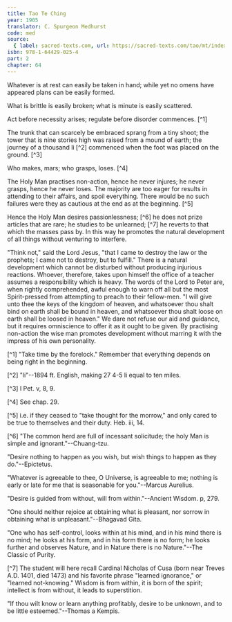 ```yaml
---
title: Tao Te Ching
year: 1905
translator: C. Spurgeon Medhurst
code: med
source:
  { label: sacred-texts.com, url: https://sacred-texts.com/tao/mt/index.htm }
isbn: 978-1-64429-025-4
part: 2
chapter: 64
---
```


Whatever is at rest can easily be taken in hand; while yet no omens have appeared plans can be easily formed.

What is brittle is easily broken; what is minute is easily scattered.

Act before necessity arises; regulate before disorder commences. [^1]

The trunk that can scarcely be embraced sprang from a tiny shoot; the tower that is nine stories high was raised from a mound of earth; the journey of a thousand li [^2] commenced when the foot was placed on the ground. [^3]

Who makes, mars; who grasps, loses. [^4]

The Holy Man practises non-action, hence he never injures; he never grasps, hence he never loses. The majority are too eager for results in attending to their affairs, and spoil everything. There would be no such failures were they as cautious at the end as at the beginning. [^5]

Hence the Holy Man desires passionlessness; [^6] he does not prize articles that are rare; he studies to be unlearned; [^7] he reverts to that which the masses pass by. In this way he promotes the natural development of all things without venturing to interfere.

"Think not," said the Lord Jesus, "that I came to destroy the law or the prophets; I came not to destroy, but to fulfill." There is a natural development which cannot be disturbed without producing injurious reactions. Whoever, therefore, takes upon himself the office of a teacher assumes a responsibility which is heavy. The words of the Lord to Peter are, when rightly comprehended, awful enough to warn off all but the most Spirit-pressed from attempting to preach to their fellow-men. "I will give unto thee the keys of the kingdom of heaven, and whatsoever thou shalt bind on earth shall be bound in heaven, and whatsoever thou shalt loose on earth shall be loosed in heaven." We dare not refuse our aid and guidance, but it requires omniscience to offer it as it ought to be given. By practising non-action the wise man promotes development without marring it with the impress of his own personality.

[^1] "Take time by the forelock." Remember that everything depends on being right in the beginning.

[^2] "li"--1894 ft. English, making 27 4-5 li equal to ten miles.

[^3] I Pet. v, 8, 9.

[^4] See chap. 29.

[^5] i.e. if they ceased to "take thought for the morrow," and only cared to be true to themselves and their duty. Heb. iii, 14.

[^6] "The common herd are full of incessant solicitude; the holy Man is simple and ignorant."--Chuang-tzu.

"Desire nothing to happen as you wish, but wish things to happen as they do."--Epictetus.

"Whatever is agreeable to thee, O Universe, is agreeable to me; nothing is early or late for me that is seasonable for you."--Marcus Aurelius.

"Desire is guided from without, will from within."--Ancient Wisdom. p, 279.

"One should neither rejoice at obtaining what is pleasant, nor sorrow in obtaining what is unpleasant."--Bhagavad Gita.

"One who has self-control, looks within at his mind, and in his mind there is no mind; he looks at his form, and in his form there is no form; he looks further and observes Nature, and in Nature there is no Nature."--The Classic of Purity.

[^7] The student will here recall Cardinal Nicholas of Cusa (born near Treves A.D. 1401, died 1473) and his favorite phrase "learned ignorance," or "learned not-knowing." Wisdom is from within, it is born of the spirit; intellect is from without, it leads to superstition.

"If thou wilt know or learn anything profitably, desire to be unknown, and to be little esteemed."--Thomas a Kempis.
